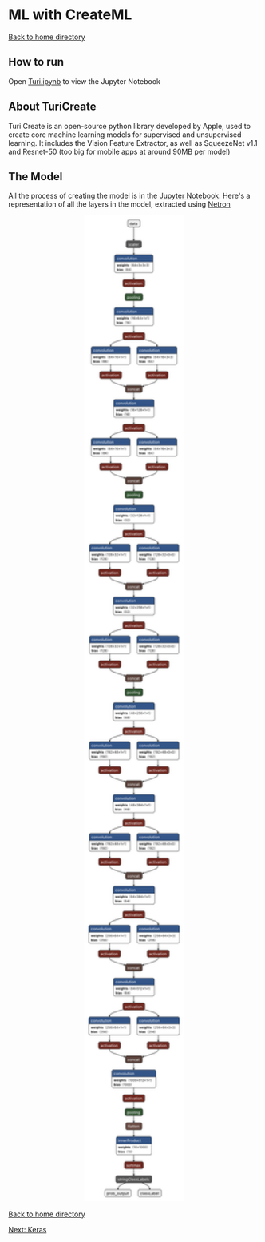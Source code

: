 # ML with CreateML

[Back to home directory](https://github.com/valentinsilvera/ai-basics)

## How to run

Open [Turi.ipynb](https://github.com/valentinsilvera/ai-basics/blob/main/TuriCreate/Turi.ipynb) to view the Jupyter Notebook

## About TuriCreate
Turi Create is an open-source python library developed by Apple, used to create core machine learning models for supervised and unsupervised learning. It includes the Vision Feature Extractor, as well as SqueezeNet v1.1 and Resnet-50 (too big for mobile apps at around 90MB per model)

## The Model

All the process of creating the model is in the [Jupyter Notebook](https://github.com/valentinsilvera/ai-basics/blob/main/TuriCreate/Turi.ipynb). Here's a representation of all the layers in the model, extracted using [Netron](https://github.com/lutzroeder/netron)

<p align="center">
<img src="https://github.com/valentinsilvera/ai-basics/blob/main/Assets/turi1.png" alt="model layers representation" width="200"/>
</p>


[Back to home directory](https://github.com/valentinsilvera/ai-basics)

[Next: Keras](https://github.com/valentinsilvera/ai-basics/tree/main/TuriCreate)
